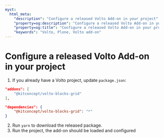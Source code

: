 ```yaml
---
myst:
  html_meta:
    "description": "Configure a released Volto Add-on in your project"
    "property=og:description": "Configure a released Volto Add-on in your project"
    "property=og:title": "Configure a released Volto Add-on in your project"
    "keywords": "Volto, Plone, Volto add-on"
---
```


# Configure a released Volto Add-on in your project

1. If you already have a Volto project, update `package.json`:

```json
"addons": [
    "@kitconcept/volto-blocks-grid"
],

"dependencies": {
    "@kitconcept/volto-blocks-grid": "*"
}
```

2. Run `yarn` to download the released package.
3. Run the project, the add-on should be loaded and configured
